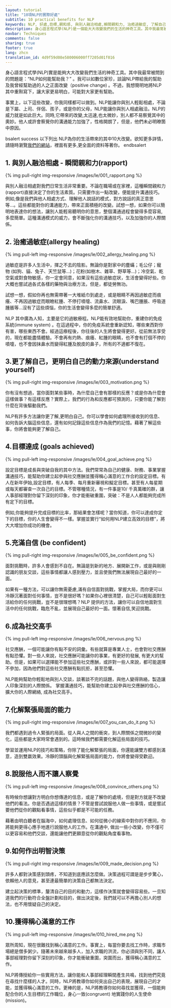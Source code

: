 ```yaml
---
layout: tutorial
title: "10項NLP的實際好處"
subtitle: 10 practical benefits for NLP
keywords: NLP, 好處,目標,親和感, 與別人融洽相處,瞬間親和力, 治癒過敏症, 了解自己，動力來源,目標達成, 充滿自信, 社交高手, 化解緊張局面, 說服他人, 明智決策, 獲得工作
description: 身心語言程式學(NLP)是一個能大大改變我們的生活的神奇工具。其中我最常被問到的問題是：“NLP如何能幫助我？”
navbar: Techniques
comments: false
sharing: true
footer: true
lang: zhcn
translation_id: 4d9f59d08e580006000ff7205d01f016
---
```


身心語言程式學(NLP)實是能夠大大改變我們生活的神奇工具。其中我最常被問到的問題是：“NLP如何能幫助我？” 。我可以如數位家珍，談論NLP帶給我的幫助及我曾經幫助過的人之正面改變（positive change) 。不過，我想簡明地將NLP其中重㸃寫下，讓大家更易明白，可能對大家更有幫助。

事實上，以下這些改變，你我同樣都可以做到。NLP能讓你與別人輕鬆相處，不論是下屬、上司、伴侶、孩子，或是你的父母，NLP能讓你與別人相處融洽。NLP的威力就是如此巨大。同時,它帶來的改變,太迅速,也太微妙，別人都不易察覺其中的奧妙。他人或許會察覺你的溝通能力加強了，性格開朗了，但是，他們未必明暸箇中原因。


 bsalert success 
以下列出 NLP為你的生活帶來的其中10大改變。欲知更多詳情，請隨時瀏覽<a href='/zhcn/nlp/practitioner'>我們的網站</a>，裡面有更多,更全面的資料等著你。
 endbsalert 

## 1. 與別人融洽相處 - 瞬間親和力(rapport)

{% img pull-right img-responsive /images/le/001_rapport.png %}

與別人融洽相處對我們日常生活非常重要。不論在職場或在家裡，這種瞬間親和力(rapport)直接決定了你的生活素質。只需要作出一點改變，便能提升溝通技巧。例如,像是我們與他人相處方式、理解他人說話的模式，對方說話的真正意思等…。這些都能對你的溝通能力，帶來正面積極的改變。試想一想，如果你可以簡明地表達你的想法，讓別人能輕易聽明你的意思，整個溝通過程會變得多麼容易, 多麼簡單。這種溝通模式的威力，會不斷強化你的溝通技巧，以及加強你的人際關係。  

<div class='clearfix'></div>

## 2. 治癒過敏症(allergy healing)

{% img pull-left img-responsive /images/le/002_allergy_healing.png %}

過敏症是許多人生活中，揮之不去的陰影。無論你是對家中的塵蟎；毛公仔；寵物 (如狗、貓、兔子、天竺鼠等…)；花粉(如樹木、雜草、野草等…)；冷空氣、乾空氣或對食物敏感，你一定會同意，如果沒有這些過敏症狀，生活會變得好些。你大概也嘗試過各式各樣的藥物與治療方法，但是，都徒勞無功。

試想一想，假如你再也無需帶著一大堆紙巾到處走，或是眼睛不再因過敏症而痕癢、不再因過敏症而眼瞼紅腫、不停打噴嚏、流鼻水、流眼淚、嘴巴腫脹、呼吸道腫脹等...沒有了這些煩惱，你的生活會變得多麼的簡單舒適。

NLP 其中廣為人知，主要是它的過敏療程。NLP能有效地幫助你，重建你的免疫系統(immune system) 。在這過程中，你的免疫系統會重新認知，哪些東西對你有害，哪些東西不會。經過這療程後，你往後的人生將會變得更好。從前無法享受的，現在都能盡情體驗。不會再有灼熱、痕癢、紅腫的眼睛，也不會有打個不停的噴嚏，也不會因抹鼻水而變得紅腫及脫皮的鼻子，所有的不適都不復在。

<div class='clearfix'></div>

## 3.更了解自己，更明白自己的動力來源(understand yourself)

{% img pull-right img-responsive /images/le/003_motivation.png %}

你有沒有想過，當你面對某些事時，為什麼自己會有那樣的反應？或是你為什麼會這樣做事？有這樣反應？實際上，我們的行為和反應都可預測的，只要你能了解到什麼在背後驅動我們。

NLP有許多方法讓你更了解,更明白自己。你可以學會如何處理所接收到的信息、如何告訴大腦這些信息，還有如何記錄這些信息作為我們的記憶。藉著了解這些事，你將會能夠更了解自己。

<div class='clearfix'></div>


## 4.目標達成 (goals achieved)

{% img pull-left img-responsive /images/le/004_goal_achieve.png %}

設定目標是成長與突破自我的其中方法。我們常常為自己的健康、財務、事業掌握溝通技巧，能幫助你建立起參與社交應酬並獲得稱心滿意的工作合約設定目標。有人在新年伊始,設定目標，有人每季、每月重新審視和擬定目標。甚至有人每星期或每天都審查一次自己的目標。不管哪種情況，有一件事是10/ 千真萬確的群，讓人事部經理對你留下深刻的印象，你才能衝破重圍，突破：不是人人都能夠完成所有定下的目標。

例如,你能夠提升完成目標的比率，那結果會怎樣呢？當你知道，你可以達成你定下的目標，你的人生會變得不一樣。掌握並實行“如何用NLP建立高效的目標”，將大大增加你成功的機會。
  
<div class='clearfix'></div>

## 5.充滿自信 (be confident)

{% img pull-right img-responsive /images/le/005_be_confident.png %}

面對挑戰時，許多人會感到不自在。無論是到新的地方、展開新工作，或是與剛剛認識的朋友交談，這些事情都讓人感到壓力，並且使我們無法展現自己最好的一面。

如果有一種方法，可以讓你無需憂慮,滿有自信面對挑戰，掌握大局，而你更可以冷靜沉著面對任何事情，豈不是很好嗎？如果你心裡很清楚，自己可以輕鬆面對生活給你的任何挑戰，豈不是很理想嗎？NLP 提供的方法，讓你可以自信地面對生活中的任何挑戰，臨危不亂，並展現自己最好的一面。懷著自信,笑迎挑戰。

<div class='clearfix'></div>

## 6.成為社交高手

{% img pull-left img-responsive /images/le/006_nervous.png %}

社交應酬，一個可能讓你有點不安的詞彙。有些就算是專業人士，也會對社交應酬有點恐懼。對一些人來說，社交應酬可能讓你的事業，有更好的發展, 有更大的幫助。但是，如果可以選擇能不參加這些社交應酬，或許對一些人來說，都可能選擇不參加，因為他們對這些社交應酬有點抗拒，甚至恐懼。

NLP能夠幫助你輕鬆地與別人交談，談著談不完的話題，與他人變得熟絡，製造讓人印象深刻的人際關係。 掌握溝通技巧，能幫助你建立起參與社交應酬的信心，擴大你的人際網絡, 成為社交高手。

<div class='clearfix'></div>

## 7.化解緊張局面的能力

{% img pull-right img-responsive /images/le/007_you_can_do_it.png %}

我們都遇到過令人緊張的局面。從人與人之間的衝突，到人際關係之間微妙的變化，這些都是大家時常會遇到的。這時候我們都需要化解這些局面的技巧。

學習並運用NLP的技巧和策略，你除了能化解緊張的局面，你還能讓雙方都感到滿意，造到雙嬴效果。冷靜的頭腦與化解緊張局面的能力，你將會變得受歡迎。 


<div class='clearfix'></div>

## 8.說服他人而不讓人察覺

{% img pull-left img-responsive /images/le/008_convince_others.png %}

有時候你想讓對方明白你想傳達的信息，或是了解你的處境，但是對方就是不改變他們的看法。你是否遇過這樣的情景？不管是嘗試說服他人做一些事情，或是嘗試要他們從你的觀點看事情，這些似乎都是不可能的任務。

藉著由明白聽者在腦海中，如何處理信息、如何從微小的線索中對你的不應同，你將能夠更得心應手地進行說服他人的工作。在溝通中, 做出一些小改變，你不僅可以更容易和他們交談，還能讓他們更願意從你的觀點角度看事物。


<div class='clearfix'></div>

## 9.如何作出明智決策

{% img pull-right img-responsive /images/le/009_made_decision.png %}

許多人都對決策感到頭疼，不知道到底應該怎麼做。決策過程可謂是是步步驚心，依賴他人的意見，甚至連最簡單的決策自己都無法決定。

建立起決策的標準，釐清自己的目的和動力，這樣作決策就會變得容易些。一旦知道我們的行動符合全盤計劃和目的，做出決定後，我們就可以不再擔心別人的想法，也不用懷疑自己的決定。


<div class='clearfix'></div>

## 10.獲得稱心滿意的工作

{% img pull-left img-responsive /images/le/010_hired_me.png %}

眾所周知，現在很難找到稱心滿意的工作。事實上，每當你要去找工作時，求職市場總是僧多粥少。隨著未來越來越多人，加入求職的洪流，你必須與別不同，讓人事部經理對你留下深刻的印象，你才能衝破重圍，突圍而出，獲得稱心滿意的工作。

NLP將傳授給你一些實用方法，讓你能和人事部經理瞬間產生共鳴，找到他們究竟在尋找什麼樣的人才。同時，NLP將教導你如何突出自己的表現，展現自己的才能，並獲得稱心滿意的工作。更棒的是，NLP將教導你如何尋找並獲得，一個能夠配合你的人生目標的工作職位，身心一致(congruent) 地實踐你的人生使命(mission)。
